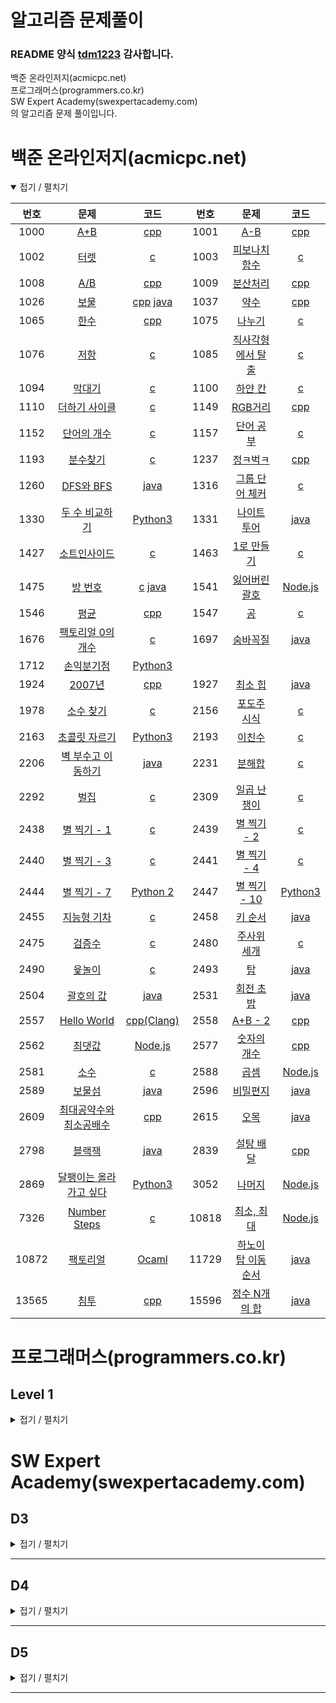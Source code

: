 알고리즘 문제풀이
=================

### README 양식 [tdm1223](https://github.com/tdm1223) 감사합니다.

백준 온라인저지(acmicpc.net)  
프로그래머스(programmers.co.kr)  
SW Expert Academy(swexpertacademy.com)  
의 알고리즘 문제 풀이입니다.

백준 온라인저지(acmicpc.net)
============================

<details open> <summary> 접기 / 펼치기 </summary>

| 번호 | 문제                                                                         | 코드                         | 번호 | 문제                                                             | 코드                         |
|:----:|:----------------------------------------------------------------------------:|:----------------------------:|:----:|:----------------------------------------------------------------:|:----------------------------:|
|  1000   |         [A+B](https://www.acmicpc.net/problem/1000)          | [cpp](baekjoon/1000.cpp)  |  1001   |          [A-B](https://www.acmicpc.net/problem/1001)          | [cpp](baekjoon/1001.cpp)  |
|  1002   |         [터렛](https://www.acmicpc.net/problem/1002)          | [c](baekjoon/1002.c)  |  1003   |          [피보나치 함수](https://www.acmicpc.net/problem/1003)          | [c](baekjoon/1003.c)  |
|  1008   |         [A/B](https://www.acmicpc.net/problem/1008)          | [cpp](baekjoon/1008.cpp)  |  1009   |          [분산처리](https://www.acmicpc.net/problem/1009)          | [cpp](baekjoon/1009.cpp)  |
|  1026   |         [보물](https://www.acmicpc.net/problem/1026)          | [cpp](baekjoon/1026.cpp) [java](baekjoon/1026.java)  |  1037   |          [약수](https://www.acmicpc.net/problem/1037)          | [cpp](baekjoon/1037.cpp)  |
|  1065   |         [한수](https://www.acmicpc.net/problem/1065)          | [cpp](baekjoon/1065.cpp)  |  1075   |          [나누기](https://www.acmicpc.net/problem/1075)          | [c](baekjoon/1075.c)  |
|  1076   |         [저항](https://www.acmicpc.net/problem/1076)          | [c](baekjoon/1076.c)  |  1085   |          [직사각형에서 탈출](https://www.acmicpc.net/problem/1085)          | [c](baekjoon/1085.c)  |
|  1094   |         [막대기](https://www.acmicpc.net/problem/1094)          | [c](baekjoon/1094.c)  |  1100   |          [하얀 칸](https://www.acmicpc.net/problem/1100)          | [c](baekjoon/1100.c)  |
|  1110   |         [더하기 사이클](https://www.acmicpc.net/problem/1110)          | [c](baekjoon/1110.c)  |  1149   |          [RGB거리](https://www.acmicpc.net/problem/1149)          | [cpp](baekjoon/1149.cpp)  |
|  1152   |         [단어의 개수](https://www.acmicpc.net/problem/1152)          | [c](baekjoon/1152.c)  |  1157   |          [단어 공부](https://www.acmicpc.net/problem/1157)          | [c](baekjoon/1157.c)  |
|  1193   |         [분수찾기](https://www.acmicpc.net/problem/1193)          | [c](baekjoon/1193.c)  |  1237   |          [정ㅋ벅ㅋ](https://www.acmicpc.net/problem/1237)          | [cpp](baekjoon/1237.cpp)  |
|  1260   |         [DFS와 BFS](https://www.acmicpc.net/problem/1260)          | [java](baekjoon/1260.java)  |  1316   |          [그룹 단어 체커](https://www.acmicpc.net/problem/1316)          | [c](baekjoon/1316.c)  |
|  1330   |         [두 수 비교하기](https://www.acmicpc.net/problem/1330)          | [Python3](baekjoon/1330.py)  |  1331   |          [나이트 투어](https://www.acmicpc.net/problem/1331)          | [java](baekjoon/1331.java)  |
|  1427   |         [소트인사이드](https://www.acmicpc.net/problem/1427)          | [c](baekjoon/1427.c)  |  1463   |          [1로 만들기](https://www.acmicpc.net/problem/1463)          | [c](baekjoon/1463.java)  |
|  1475   |         [방 번호](https://www.acmicpc.net/problem/1475)          | [c](baekjoon/1475.c) [java](baekjoon/1475.java)  |  1541   |          [잃어버린 괄호](https://www.acmicpc.net/problem/1541)          | [Node.js](baekjoon/1541.js)  |
|  1546   |         [평균](https://www.acmicpc.net/problem/1546)          | [cpp](baekjoon/1546.cpp)  |  1547   |          [공](https://www.acmicpc.net/problem/1547)          | [c](baekjoon/1547.c)  |
|  1676   |         [팩토리얼 0의 개수](https://www.acmicpc.net/problem/1676)          | [c](baekjoon/1676.c)  |  1697   |          [숨바꼭질](https://www.acmicpc.net/problem/1697)          | [java](baekjoon/1697.java)  |
|  1712   |         [손익분기점](https://www.acmicpc.net/problem/1712)          | [Python3](baekjoon/1712.py)  |
|  1924   |         [2007년](https://www.acmicpc.net/problem/1924)          | [cpp](baekjoon/1924.cpp)  |  1927   |          [최소 힙](https://www.acmicpc.net/problem/1927)          | [java](baekjoon/1927.java)  |
|  1978   |         [소수 찾기](https://www.acmicpc.net/problem/1978)          | [c](baekjoon/1978.c)  |  2156   |          [포도주 시식](https://www.acmicpc.net/problem/2156)          | [c](baekjoon/2156.c)  |
|  2163   |         [초콜릿 자르기](https://www.acmicpc.net/problem/2163)          | [Python3](baekjoon/2163.py)  |  2193   |          [이친수](https://www.acmicpc.net/problem/2193)          | [c](baekjoon/2193.c)  |
|  2206   |         [벽 부수고 이동하기](https://www.acmicpc.net/problem/2206)          | [java](baekjoon/2206.java)  |  2231   |          [분해합](https://www.acmicpc.net/problem/2231)          | [c](baekjoon/2231.c)  |
|  2292   |         [벌집](https://www.acmicpc.net/problem/2292)          | [c](baekjoon/2292.c)  |  2309   |          [일곱 난쟁이](https://www.acmicpc.net/problem/2309)          | [c](baekjoon/2309.c)  |
|  2438   |         [별 찍기 - 1](https://www.acmicpc.net/problem/2438)          | [c](baekjoon/2438.c)  |  2439   |          [별 찍기 - 2](https://www.acmicpc.net/problem/2439)          | [c](baekjoon/2439.c)  |
|  2440   |         [별 찍기 - 3](https://www.acmicpc.net/problem/2440)          | [c](baekjoon/2440.c)  |  2441   |          [별 찍기 - 4](https://www.acmicpc.net/problem/2441)          | [c](baekjoon/2441.c)  |
|  2444   |          [별 찍기 - 7](https://www.acmicpc.net/problem/2444)          | [Python 2](baekjoon/2444.py)  |  2447   |         [별 찍기 - 10](https://www.acmicpc.net/problem/2447)          | [Python3](baekjoon/2447.py)  |
|  2455   |          [지능형 기차](https://www.acmicpc.net/problem/2455)          | [c](baekjoon/2455.c)  |  2458   |         [키 순서](https://www.acmicpc.net/problem/2458)          | [java](baekjoon/2458.java)  |
|  2475   |          [검증수](https://www.acmicpc.net/problem/2475)          | [c](baekjoon/2475.c)  |  2480   |         [주사위 세개](https://www.acmicpc.net/problem/2480)          | [c](baekjoon/2480.c)  |
|  2490   |          [윷놀이](https://www.acmicpc.net/problem/2490)          | [c](baekjoon/2490.c)  |  2493   |         [탑](https://www.acmicpc.net/problem/2493)          | [java](baekjoon/2493.java)  |
|  2504   |          [괄호의 값](https://www.acmicpc.net/problem/2504)          | [java](baekjoon/2504.java)  |  2531   |         [회전 초밥](https://www.acmicpc.net/problem/2531)          | [java](baekjoon/2531.java)  |
|  2557   |          [Hello World](https://www.acmicpc.net/problem/2557)          | [cpp(Clang)](baekjoon/2557.cpp)  |  2558   |         [A+B - 2](https://www.acmicpc.net/problem/2558)          | [cpp](baekjoon/2558.cpp)  |
|  2562   |         [최댓값](https://www.acmicpc.net/problem/2562)          | [Node.js](baekjoon/2562.js)  |  2577   |          [숫자의 개수](https://www.acmicpc.net/problem/2577)          | [cpp](baekjoon/2577.cpp)  |
|  2581   |         [소수](https://www.acmicpc.net/problem/2581)          | [c](baekjoon/2581.c)  |  2588   |          [곱셈](https://www.acmicpc.net/problem/2588)          | [Node.js](baekjoon/2588.js)  |
|  2589   |         [보물섬](https://www.acmicpc.net/problem/2589)          | [java](baekjoon/2589.java)  |  2596   |          [비밀편지](https://www.acmicpc.net/problem/2596)          | [java](baekjoon/2596.java)  |
|  2609   |         [최대공약수와 최소공배수](https://www.acmicpc.net/problem/2609)          | [cpp](baekjoon/2609.cpp)  |  2615   |          [오목](https://www.acmicpc.net/problem/2615)          | [java](baekjoon/2615.java)  |
|  2798   |         [블랙잭](https://www.acmicpc.net/problem/2798)          | [java](baekjoon/2798.java)  |  2839   |          [설탕 배달](https://www.acmicpc.net/problem/2839)          | [cpp](baekjoon/2839.cpp)  |
|  2869   |         [달팽이는 올라가고 싶다](https://www.acmicpc.net/problem/2869)          | [Python3](baekjoon/2869.py)  |  3052   |          [나머지](https://www.acmicpc.net/problem/3052)          | [Node.js](baekjoon/3052.js)  |
|  7326   |         [Number Steps](https://www.acmicpc.net/problem/7326)          | [c](baekjoon/7326.c)  |  10818  |          [최소, 최대](https://www.acmicpc.net/problem/10818)          | [Node.js](baekjoon/10818.js)  |
|  10872   |         [팩토리얼](https://www.acmicpc.net/problem/10872)          | [Ocaml](baekjoon/10872.ml)  |  11729   |         [하노이 탑 이동 순서](https://www.acmicpc.net/problem/11729)          | [java](baekjoon/11729.java)  |
|  13565  |          [침투](https://www.acmicpc.net/problem/13565)          | [cpp](baekjoon/13565.cpp)  |  15596   |         [정수 N개의 합](https://www.acmicpc.net/problem/15596)          | [java](baekjoon/15596.java)  |
</details>

프로그래머스(programmers.co.kr)
===============================

Level 1
-------
<details close> <summary> 접기 / 펼치기 </summary>

| 번호 | 문제                                                                                        | 코드                        | 번호 | 문제                                                                                       | 코드                        |
|:----:|:-------------------------------------------------------------------------------------------:|:---------------------------:|:----:|:------------------------------------------------------------------------------------------:|:---------------------------:|

</details>


SW Expert Academy(swexpertacademy.com)
======================================  

D3
--

<details close> <summary> 접기 / 펼치기 </summary>

| 번호 | 문제                                                                                                                      | 코드                                | 번호 | 문제                                                                                                                    | 코드                                |
|:----:|:-------------------------------------------------------------------------------------------------------------------------:|:-----------------------------------:|:----:|:-----------------------------------------------------------------------------------------------------------------------:|:-----------------------------------:|

</details>

---

D4
--

<details close> <summary> 접기 / 펼치기 </summary>

| 번호 | 문제                                                                                                                         | 코드                                | 번호 | 문제                                                                                                                     | 코드                                |
|:----:|:----------------------------------------------------------------------------------------------------------------------------:|:-----------------------------------:|:----:|:------------------------------------------------------------------------------------------------------------------------:|:-----------------------------------:|

</details>

---

D5
--

<details close> <summary> 접기 / 펼치기 </summary>

| 번호 | 문제                                                                                                                         | 코드                                | 번호 | 문제                                                                                                                     | 코드                                |
|:----:|:----------------------------------------------------------------------------------------------------------------------------:|:-----------------------------------:|:----:|:------------------------------------------------------------------------------------------------------------------------:|:-----------------------------------:|

</details>

---